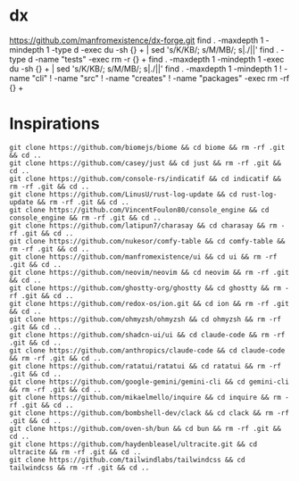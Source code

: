 # dx
https://github.com/manfromexistence/dx-forge.git
find . -maxdepth 1 -mindepth 1 -type d -exec du -sh {} + | sed 's/K/KB/; s/M/MB/; s|\./||'
find . -type d -name "tests" -exec rm -r {} +
find . -maxdepth 1 -mindepth 1 -exec du -sh {} + | sed 's/K/KB/; s/M/MB/; s|\./||'
find . -maxdepth 1 -mindepth 1 ! -name "cli" ! -name "src" ! -name "creates" ! -name "packages" -exec rm -rf {} +

# Inspirations
```
git clone https://github.com/biomejs/biome && cd biome && rm -rf .git && cd ..
git clone https://github.com/casey/just && cd just && rm -rf .git && cd ..
git clone https://github.com/console-rs/indicatif && cd indicatif && rm -rf .git && cd ..
git clone https://github.com/LinusU/rust-log-update && cd rust-log-update && rm -rf .git && cd ..
git clone https://github.com/VincentFoulon80/console_engine && cd console_engine && rm -rf .git && cd ..
git clone https://github.com/latipun7/charasay && cd charasay && rm -rf .git && cd ..
git clone https://github.com/nukesor/comfy-table && cd comfy-table && rm -rf .git && cd ..
git clone https://github.com/manfromexistence/ui && cd ui && rm -rf .git && cd ..
git clone https://github.com/neovim/neovim && cd neovim && rm -rf .git && cd ..
git clone https://github.com/ghostty-org/ghostty && cd ghostty && rm -rf .git && cd ..
git clone https://github.com/redox-os/ion.git && cd ion && rm -rf .git && cd ..
git clone https://github.com/ohmyzsh/ohmyzsh && cd ohmyzsh && rm -rf .git && cd ..
git clone https://github.com/shadcn-ui/ui && cd claude-code && rm -rf .git && cd ..
git clone https://github.com/anthropics/claude-code && cd claude-code && rm -rf .git && cd ..
git clone https://github.com/ratatui/ratatui && cd ratatui && rm -rf .git && cd ..
git clone https://github.com/google-gemini/gemini-cli && cd gemini-cli && rm -rf .git && cd ..
git clone https://github.com/mikaelmello/inquire && cd inquire && rm -rf .git && cd ..
git clone https://github.com/bombshell-dev/clack && cd clack && rm -rf .git && cd ..
git clone https://github.com/oven-sh/bun && cd bun && rm -rf .git && cd ..
git clone https://github.com/haydenbleasel/ultracite.git && cd ultracite && rm -rf .git && cd ..
git clone https://github.com/tailwindlabs/tailwindcss && cd tailwindcss && rm -rf .git && cd ..
```

<!-- use syntect::easy::HighlightLines;
use syntect::parsing::SyntaxSet;
use syntect::highlighting::{ThemeSet, Style};
use syntect::util::{as_24_bit_terminal_escaped, LinesWithEndings};

fn main() {
    let ps = SyntaxSet::load_defaults_nonewlines();
    let ts = ThemeSet::load_defaults();

    let syntax = ps.find_syntax_by_extension("rs")
        .expect("Could not find Rust syntax. Check syntect features in Cargo.toml.");

    // Safely get the theme, or use a reliable fallback if it's not found.
    let theme = ts.themes.get("Monokai (Dark)")
        .unwrap_or_else(|| &ts.themes["base16-ocean.dark"]);

    let code = r#"
fn main() {
    println!("Hello, from syntect!");
}
"#;

    println!("--- Start of Highlighted Code ---");
    let mut h = HighlightLines::new(syntax, theme);
    for line in LinesWithEndings::from(code) {
        let ranges: Vec<(Style, &str)> = h.highlight_line(line, &ps).unwrap();
        let escaped = as_24_bit_terminal_escaped(&ranges[..], true);
        print!("{}", escaped);
    }
    println!("--- End of Highlighted Code ---");
} -->

<!-- 
use lolcrab::Lolcrab;
use std::io;

const TEXT: &str = "\
•••••••••••••••••••••••••••••••••••••••••••
••442463299144744830108724702438783348716••
••665891426009540978622724448305819269356••
••078289454141226451790882961903610719673••
••56505384476•••••••••••••••••39761609699••
••47928752907•• { lolcrab } ••33810561851••
••51609982385•••••••••••••••••43459368213••
••980457234663167653959566555465520046709••
••677103598707232478714861999441705454744••
••012721882924436718718457599087686681354••
•••••••••••••••••••••••••••••••••••••••••••
";

fn main() -> Result<(), Box<dyn std::error::Error>> {
    let stdout = io::stdout();
    let mut stdout = stdout.lock();

    // Initialize Lolcrab using default gradient and default noise
    let mut lol = Lolcrab::new(None, None);

    lol.colorize_str(TEXT, &mut stdout)?;

    lol.set_invert(true);
    lol.randomize_position();
    lol.colorize_str(TEXT, &mut stdout)?;

    lol.set_invert(false);
    lol.reset_position();
    lol.colorize_str(TEXT, &mut stdout)?;

    Ok(())
} -->

<!-- 
use figlet_rs::FIGfont;
use lolcrab::Lolcrab;
use std::io::{self, Write};

fn main() {
    // 1. Create the big text with figlet
    let font = FIGfont::standard().unwrap();
    let figlet_text = font.convert("dx").unwrap();
    let figlet_string = figlet_text.to_string();

    // 2. Initialize Lolcrab
    let mut lol = Lolcrab::new(None, None);

    // 3. Get a handle to the terminal output
    let stdout = io::stdout();
    let mut handle = stdout.lock();

    // 4. Clear the screen to ensure a clean display
    write!(handle, "\x1B[2J\x1B[1;1H").unwrap();

    // 5. Colorize the text and print it to the terminal just once
    lol.colorize_str(&figlet_string, &mut handle).unwrap();
} 
-->


<!-- 
use dx::Text;

fn main() {
    let name = Text::new("What command you want to run?").prompt();

    match name {
        Ok(name) => println!("Command [{name}] is still in developement - it is coming soon..."),
        Err(_) => println!("An error happened when running this command, try again later."),
    }
}

mod chronicle;
mod generator;
mod observer;

#[tokio::main]
async fn main() -> anyhow::Result<()> {
    println!("DX: Initializing...");

    let chronicle_repo = match chronicle::initialize() {
        Ok(repo) => repo,
        Err(e) => {
            eprintln!("DX Error: Failed to initialize the Chronicle: {}", e);
            return Err(e);
        }
    };

    if let Err(e) = observer::start(chronicle_repo.clone()).await {
        eprintln!("DX Error: The observer failed with an error: {}", e);
    }

    println!("DX: Shutting down.");
    Ok(())
} 
-->
